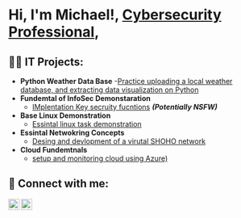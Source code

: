 <h1>Hi, I'm Michael!, <a href="https://www.linkedin.com/in/michael-radel/">Cybersecurity Professional</a>, 
<h2>👨‍💻 IT Projects:</h2>

- <b>Python Weather Data Base</b>
  -[Practice uploading a local weather database, and extracting data visualization on Python](https://github.com/joshmadakor1/Algorithms-Practice)
- <b>Fundemtal of InfoSec Demonstaration</b>
  - [IMplentation Key secruity fucntions](https://github.com/joshmadakor1/4chan-Image-Analysis-Middleware-C964) <b><i>(Potentially NSFW)</b></i>
- <b>Base Linux Demonstration</b>
  - [Essintal linux task demonstration](https://github.com/joshmadakor1/Sentinel-Lab)
- <b>Essintal Netwokring Concepts</b>
  - [Desing and devlopment of a virutal SHOHO network](https://github.com/joshmadakor1/EncrypterPOC)
- <b>Cloud Fundemtnals</b>
  - [setup and monitoring cloud using Azure)](https://github.com/joshmadakor1/Package-Delivery-Pathfinding-Algorithm)

<h2> 🤳 Connect with me:</h2>

[<img align="left" alt="MichaelRadel | LinkedIn" width="22px" src="https://cdn.jsdelivr.net/npm/simple-icons@v3/icons/linkedin.svg" />][linkedin]
[<img align="left" alt="MichaelRadel | Instagram" width="22px" src="https://cdn.jsdelivr.net/npm/simple-icons@v3/icons/instagram.svg" />][instagram]

[instagram]: https://www.instagram.com/radel24/
[linkedin]: https://linkedin.com/in/michael-radel

<!--
- 🔭 I’m currently working on ...
- 🌱 I’m currently learning ...
- 👯 I’m looking to collaborate on ...
- 🤔 I’m looking for help with ...
- 💬 Ask me about ...
- 📫 How to reach me: ...
- 😄 Pronouns: ...
- ⚡ Fun fact: ...
-->
